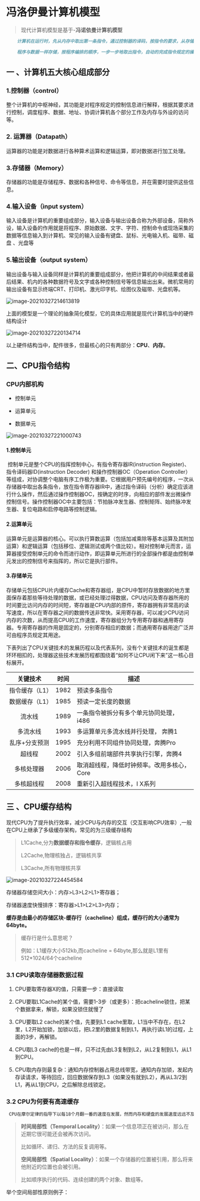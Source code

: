 # 冯洛伊曼计算机模型

>  现代计算机模型是基于-**冯诺依曼计算机模型**
>

```markdown
	计算机在运行时，先从内存中取出第一条指令，通过控制器的译码，按指令的要求，从存储器中取出数据进行制定的运算和逻辑操作等加工，然后再按地址把结果送到内存中去、接下来，再取出第二条指令，在控制器的指挥下完成规定操作。依次进行下去，直至遇到停止指令。

	程序与数据一样存储，按程序编排的顺序，一步一步地取出指令，自动的完成指令规定的操作是计算机最基本的工作模型。这一原理最初是由美籍匈牙利数学家冯诺依曼与1945年提出来的，故称之为冯洛伊曼计算机模型
```

## 一 、计算机五大核心组成部分

### 1.控制器（control）

​		整个计算机的中枢神经，其功能是对程序规定的控制信息进行解释，根据其要求进行控制，调度程序、数据、地址、协调计算机各个部分工作及内存与外设的访问等。

### 2. 运算器（Datapath）

​		运算器的功能是对数据进行各种算术运算和逻辑运算，即对数据进行加工处理。

### 3.存储器（Memory）

​		存储器的功能是存储程序、数据和各种信号、命令等信息，并在需要时提供这些信息。

### 4.输入设备（input system）

​		输入设备是计算机的重要组成部分，输入设备与输出设备合称为外部设备，简称外设，输入设备的作用就是将程序、原始数据、文字、字符、控制命令或现场采集的数据等信息输入到计算机、常见的输入设备有键盘、鼠标、光电输入机、磁带、磁盘 、光盘等

### 5.输出设备（output system）

​		输出设备与输入设备同样是计算机的重要组成部分，他把计算机的中间结果或者最后结果、机内的各种数据符号及文字或各种控制信号等信息输出出来。微机常用的输出设备有显示终端CRT、打印机、激光印字机、绘图仪及磁带、光盘机等。

![image-20210327214613819](.\img\image-20210327214613819.png)

上面的模型是一个理论的抽象简化模型，它的具体应用就是现代计算机当中的硬件结构设计

![image-20210327220134714](.\img\image-20210327220134714.png)

以上硬件结构当中，配件很多，但最核心的只有两部分：**CPU**、**内存**。

## 二、CPU指令结构

### CPU内部机构

- 控制单元

- 运算单元

- 数据单元



![image-20210327221000743](.\img\image-20210327221000743.png)



#### 1.控制单元

​		控制单元是整个CPU的指挥控制中心，有指令寄存器IR(instruction Register)、指令译码器ID(instruction Decoder) 和操作控制器OC（Operation Controller）等组成，对协调整个电脑有序工作极为重要。它根据用户预先编号的程序，一次从存储器中取出各条指令，放在指令寄存器IR中，通过指令译码（分析）确定应该进行什么操作，然后通过操作控制器OC，按确定的时序，向相应的部件发出微操作控制信号。操作控制器OC中主要包括：节拍脉冲发生器、控制矩阵、始终脉冲发生器、复位电路和启停电路等控制逻辑。

#### 2.运算单元

​		运算单元是运算器的核心。可以执行算数运算（包括加减乘除等基本运算及其附加运算）和逻辑运算（包括移位、逻辑测试或两个值比较）。相对控制单元而言，运算器接受控制单元的命令而进行动作，即运算单元所进行的全部操作都是由控制单元发出的控制信号来指挥的，所以它是执行部件。

#### 3.存储单元

​		存储单元包括CPU片内缓存Cache和寄存器组，是CPU中暂时存放数据的地方里面保存着那些等待处理的数据，或已经处理过得数据，CPU访问及寄存器所用的时间要比访问内存的时间短，寄存器是CPU内部的原件，寄存器拥有非常高的读写速度，所以在寄存器之间的数据传送非常快。采用寄存器，可以减少CPU访问内存的次数，从而提高CPU的工作速度，寄存器组分为专用寄存器和通用寄存器。专用寄存器的作用是固定的，分别寄存相应的数据；而通用寄存器用途广泛并可由程序员规定其用途。

​		下表列出了CPU关键技术的发展历程以及代表系列，没有个关键技术的诞生都是环环相扣的，处理器这些技术发展历程都围绕着“如何不让CPU闲下来”这一核心目标展开。

|    关键技术    | 时间 | 描述                                       |
| :------------: | :--: | ------------------------------------------ |
| 指令缓存（L1） | 1982 | 预读多条指令                               |
| 数据缓存（L1） | 1985 | 预读一定长度的数据                         |
|     流水线     | 1989 | 一条指令被拆分有多个单元协同处理，i486     |
|    多流水线    | 1993 | 多运算单元多流水线并行处理， 奔腾1         |
| 乱序+分支预测  | 1995 | 充分利用不同组件协同处理，奔腾Pro          |
|     超线程     | 2002 | 引入多组前端部件共享执行引擎，奔腾4        |
|   多核处理器   | 2006 | 取消超线程，降低时钟频率。改用多核心，Core |
|   多核超线程   | 2008 | 重新引入超线程技术，I X系列                |

## 三 、CPU缓存结构

​		现代CPU为了提升执行效率，减少CPU与内存的交互（交互影响CPU效率）,一般在CPU上继承了多级缓存架构，常见的为三级缓存结构

> L1Cache,分为**数据缓存和指令缓存**，逻辑核占用
>
> L2Cache,物理核独占，逻辑核共享
>
> L3Cache,所有物理核共享

![image-20210327224454584](.\img\image-20210327224454584.png)

存储器存储空间大小：内存>L3>L2>L1>寄存器；

存储器速度快慢排序：寄存器>L1>L2>L3>内存；

**缓存是由最小的存储区块-缓存行（cacheline）组成，缓存行的大小通常为64byte。**

> 缓存行是什么意思呢？
>
> 例如：L1缓存大小512kb,而cacheline = 64byte,那么就是L1里有512*1024/64个cacheline

### 3.1 CPU读取存储器数据过程

1. CPU要取寄存器X的值，只需要一步：直接读取

2. CPU要取L1Cache的某个值，需要1-3步（或更多）：把cacheline锁住，把某个数据拿来，解锁，如果没锁住就慢了

3. CPU要取L2 cache的某个值，先要到L1 cache里取，L1当中不存在，在L2里，L2开始加锁，加锁以后，把L2里的数据复制到L1，再执行读L1的过程，上面的3步，再解锁。

4. CPU取L3 cache的也是一样，只不过先由L3复制到L2，从L2复制到L1，从L1到CPU。

5. CPU取内存则最复杂：通知内存控制器占用总线带宽，通知内存加锁，发起内存读请求，等待回应，回应数据保存到L3（如果没有就到L2），再从L3/2到L1，再从L1到CPU，之后解除总线锁定。

### 3.2 CPU为何要有高速缓存

``` markdown
 CPU在摩尔定律的指导下以每18个月翻一番的速度在发展，然而内存和硬盘的发展速度远远不及 

```

> **时间局部性（****Temporal Locality****）**：如果一个信息项正在被访问，那么在近期它很可能还会被再次访问。 
>
> 比如循环、递归、方法的反复调用等。 
>
> **空间局部性（****Spatial Locality****）**：如果一个存储器的位置被引用，那么将来他附近的位置也会被引用。 
>
> 比如顺序执行的代码、连续创建的两个对象、数组等。 

举个空间局部性原则例子： 